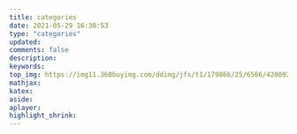 ```yaml
---
title: categories
date: 2021-05-29 16:30:53
type: "categories"
updated:
comments: false
description:
keywords:
top_img: https://img11.360buyimg.com/ddimg/jfs/t1/179866/25/6566/420092/60b1fdf5E45a1842f/e8544269442885db.jpg
mathjax:
katex:
aside:
aplayer:
highlight_shrink:
---
```

